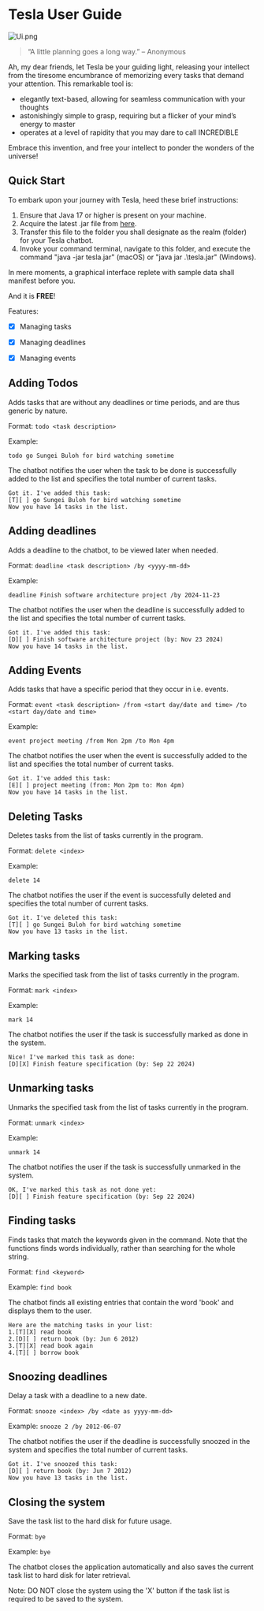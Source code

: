 # Tesla User Guide

![Ui.png](Ui.png)

>    “A little planning goes a long way.” – Anonymous

Ah, my dear friends, let Tesla be your guiding light, releasing your intellect from the
tiresome encumbrance of memorizing every tasks that demand your attention.
This remarkable tool is:
- elegantly text-based, allowing for seamless communication with your thoughts
- astonishingly simple to grasp, requiring but a flicker of your mind’s energy to master
- operates at a level of rapidity that you may dare to call INCREDIBLE

Embrace this invention, and free your intellect to ponder the wonders of the universe!

## Quick Start

To embark upon your journey with Tesla, heed these brief instructions:

1. Ensure that Java 17 or higher is present on your machine.
2. Acquire the latest .jar file from [here]().
3. Transfer this file to the folder you shall designate as the realm (folder) for your Tesla chatbot. 
4. Invoke your command terminal, navigate to this folder, and execute the command "java -jar tesla.jar" (macOS) or "java jar .\tesla.jar" (Windows).

In mere moments, a graphical interface replete with sample data shall manifest before you.

And it is **FREE**!

Features:

- [x] Managing tasks
- [x] Managing deadlines
- [x] Managing events 


## Adding Todos

Adds tasks that are without any deadlines or time periods, and are thus generic by nature.

Format: `todo <task description>`

Example:

`todo go Sungei Buloh for bird watching sometime`

The chatbot notifies the user when the task to be done is successfully added to the list and specifies the total number of current tasks.

```
Got it. I've added this task:
[T][ ] go Sungei Buloh for bird watching sometime
Now you have 14 tasks in the list.
```

## Adding deadlines

Adds a deadline to the chatbot, to be viewed later when needed.

Format: `deadline <task description> /by <yyyy-mm-dd>`

Example:

`deadline Finish software architecture project /by 2024-11-23`

The chatbot notifies the user when the deadline is successfully added to the list and specifies the total number of current tasks.

```
Got it. I've added this task:
[D][ ] Finish software architecture project (by: Nov 23 2024)
Now you have 14 tasks in the list.
```

## Adding Events

Adds tasks that have a specific period that they occur in i.e. events.

Format: `event <task description> /from <start day/date and time> /to <start day/date and time>`

Example:

`event project meeting /from Mon 2pm /to Mon 4pm`

The chatbot notifies the user when the event is successfully added to the list and specifies the total number of current tasks.

```
Got it. I've added this task:
[E][ ] project meeting (from: Mon 2pm to: Mon 4pm)
Now you have 14 tasks in the list.
```

## Deleting Tasks

Deletes tasks from the list of tasks currently in the program.

Format: `delete <index>`

Example:

`delete 14`

The chatbot notifies the user if the event is successfully deleted and specifies the total number of current tasks.

```
Got it. I've deleted this task:
[T][ ] go Sungei Buloh for bird watching sometime
Now you have 13 tasks in the list.
```

## Marking tasks

Marks the specified task from the list of tasks currently in the program.

Format: `mark <index>`

Example:

`mark 14`

The chatbot notifies the user if the task is successfully marked as done in the system.

```
Nice! I've marked this task as done:
[D][X] Finish feature specification (by: Sep 22 2024)
```

## Unmarking tasks

Unmarks the specified task from the list of tasks currently in the program.

Format: `unmark <index>`

Example:

`unmark 14`

The chatbot notifies the user if the task is successfully unmarked in the system.

```
OK, I've marked this task as not done yet:
[D][ ] Finish feature specification (by: Sep 22 2024)
```

## Finding tasks

Finds tasks that match the keywords given in the command. Note that the functions finds words individually,
rather than searching for the whole string.

Format: `find <keyword>`

Example: `find book`

The chatbot finds all existing entries that contain the word 'book' and displays them to the user.

```
Here are the matching tasks in your list:
1.[T][X] read book
2.[D][ ] return book (by: Jun 6 2012)
3.[T][X] read book again
4.[T][ ] borrow book
```

## Snoozing deadlines

Delay a task with a deadline to a new date.

Format: `snooze <index> /by <date as yyyy-mm-dd>`

Example: `snooze 2 /by 2012-06-07`

The chatbot notifies the user if the deadline is successfully snoozed in the system and specifies the total number of
current tasks.

```
Got it. I've snoozed this task:
[D][ ] return book (by: Jun 7 2012)
Now you have 13 tasks in the list.
```

## Closing the system

Save the task list to the hard disk for future usage.

Format: `bye`

Example: `bye`

The chatbot closes the application automatically and also
saves the current task list to hard disk for later retrieval.

Note: DO NOT close the system using the 'X' button if the task
list is required to be saved to the system.